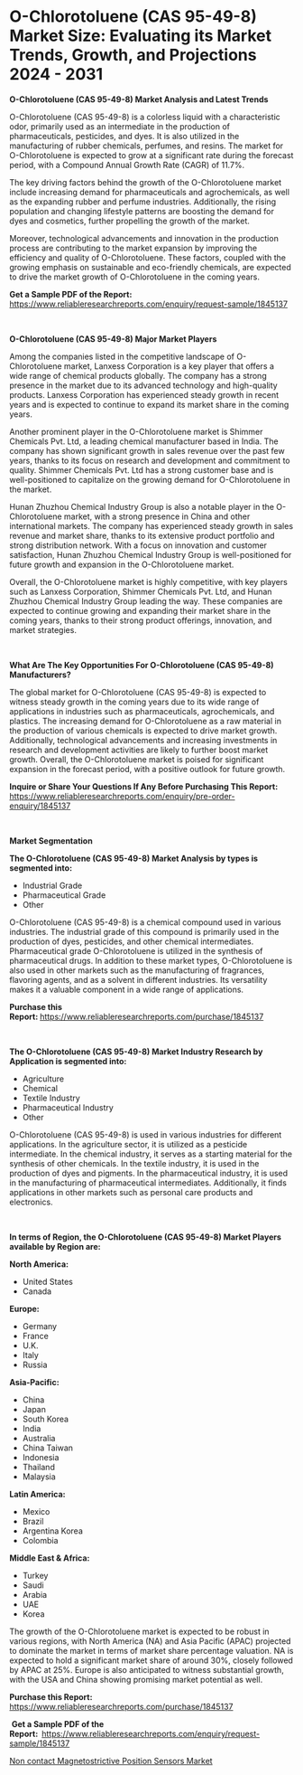 <p><h1>O-Chlorotoluene (CAS 95-49-8) Market Size: Evaluating its Market Trends, Growth, and Projections 2024 - 2031</h1></p><p><strong>O-Chlorotoluene (CAS 95-49-8) Market Analysis and Latest Trends</strong></p>
<p><p>O-Chlorotoluene (CAS 95-49-8) is a colorless liquid with a characteristic odor, primarily used as an intermediate in the production of pharmaceuticals, pesticides, and dyes. It is also utilized in the manufacturing of rubber chemicals, perfumes, and resins. The market for O-Chlorotoluene is expected to grow at a significant rate during the forecast period, with a Compound Annual Growth Rate (CAGR) of 11.7%.</p><p>The key driving factors behind the growth of the O-Chlorotoluene market include increasing demand for pharmaceuticals and agrochemicals, as well as the expanding rubber and perfume industries. Additionally, the rising population and changing lifestyle patterns are boosting the demand for dyes and cosmetics, further propelling the growth of the market.</p><p>Moreover, technological advancements and innovation in the production process are contributing to the market expansion by improving the efficiency and quality of O-Chlorotoluene. These factors, coupled with the growing emphasis on sustainable and eco-friendly chemicals, are expected to drive the market growth of O-Chlorotoluene in the coming years.</p></p>
<p><strong>Get a Sample PDF of the Report:&nbsp;</strong> <a href="https://www.reliableresearchreports.com/enquiry/request-sample/1845137">https://www.reliableresearchreports.com/enquiry/request-sample/1845137</a></p>
<p>&nbsp;</p>
<p><strong>O-Chlorotoluene (CAS 95-49-8) Major Market Players</strong></p>
<p><p>Among the companies listed in the competitive landscape of O-Chlorotoluene market, Lanxess Corporation is a key player that offers a wide range of chemical products globally. The company has a strong presence in the market due to its advanced technology and high-quality products. Lanxess Corporation has experienced steady growth in recent years and is expected to continue to expand its market share in the coming years.</p><p>Another prominent player in the O-Chlorotoluene market is Shimmer Chemicals Pvt. Ltd, a leading chemical manufacturer based in India. The company has shown significant growth in sales revenue over the past few years, thanks to its focus on research and development and commitment to quality. Shimmer Chemicals Pvt. Ltd has a strong customer base and is well-positioned to capitalize on the growing demand for O-Chlorotoluene in the market.</p><p>Hunan Zhuzhou Chemical Industry Group is also a notable player in the O-Chlorotoluene market, with a strong presence in China and other international markets. The company has experienced steady growth in sales revenue and market share, thanks to its extensive product portfolio and strong distribution network. With a focus on innovation and customer satisfaction, Hunan Zhuzhou Chemical Industry Group is well-positioned for future growth and expansion in the O-Chlorotoluene market.</p><p>Overall, the O-Chlorotoluene market is highly competitive, with key players such as Lanxess Corporation, Shimmer Chemicals Pvt. Ltd, and Hunan Zhuzhou Chemical Industry Group leading the way. These companies are expected to continue growing and expanding their market share in the coming years, thanks to their strong product offerings, innovation, and market strategies.</p></p>
<p>&nbsp;</p>
<p><strong>What Are The Key Opportunities For O-Chlorotoluene (CAS 95-49-8) Manufacturers?</strong></p>
<p><p>The global market for O-Chlorotoluene (CAS 95-49-8) is expected to witness steady growth in the coming years due to its wide range of applications in industries such as pharmaceuticals, agrochemicals, and plastics. The increasing demand for O-Chlorotoluene as a raw material in the production of various chemicals is expected to drive market growth. Additionally, technological advancements and increasing investments in research and development activities are likely to further boost market growth. Overall, the O-Chlorotoluene market is poised for significant expansion in the forecast period, with a positive outlook for future growth.</p></p>
<p><strong>Inquire or Share Your Questions If Any Before Purchasing This Report:</strong> <a href="https://www.reliableresearchreports.com/enquiry/pre-order-enquiry/1845137">https://www.reliableresearchreports.com/enquiry/pre-order-enquiry/1845137</a></p>
<p>&nbsp;</p>
<p><strong>Market Segmentation</strong></p>
<p><strong>The O-Chlorotoluene (CAS 95-49-8) Market Analysis by types is segmented into:</strong></p>
<p><ul><li>Industrial Grade</li><li>Pharmaceutical Grade</li><li>Other</li></ul></p>
<p><p>O-Chlorotoluene (CAS 95-49-8) is a chemical compound used in various industries. The industrial grade of this compound is primarily used in the production of dyes, pesticides, and other chemical intermediates. Pharmaceutical grade O-Chlorotoluene is utilized in the synthesis of pharmaceutical drugs. In addition to these market types, O-Chlorotoluene is also used in other markets such as the manufacturing of fragrances, flavoring agents, and as a solvent in different industries. Its versatility makes it a valuable component in a wide range of applications.</p></p>
<p><strong>Purchase this Report:&nbsp;</strong><a href="https://www.reliableresearchreports.com/purchase/1845137">https://www.reliableresearchreports.com/purchase/1845137</a></p>
<p>&nbsp;</p>
<p><strong>The O-Chlorotoluene (CAS 95-49-8) Market Industry Research by Application is segmented into:</strong></p>
<p><ul><li>Agriculture</li><li>Chemical</li><li>Textile Industry</li><li>Pharmaceutical Industry</li><li>Other</li></ul></p>
<p><p>O-Chlorotoluene (CAS 95-49-8) is used in various industries for different applications. In the agriculture sector, it is utilized as a pesticide intermediate. In the chemical industry, it serves as a starting material for the synthesis of other chemicals. In the textile industry, it is used in the production of dyes and pigments. In the pharmaceutical industry, it is used in the manufacturing of pharmaceutical intermediates. Additionally, it finds applications in other markets such as personal care products and electronics.</p></p>
<p>&nbsp;</p>
<p><strong>In terms of Region, the O-Chlorotoluene (CAS 95-49-8) Market Players available by Region are:</strong></p>
<p>
    <p> <strong> North America: </strong>
        <ul>
            <li>United States</li>
            <li>Canada</li>
        </ul>
        </p> 
    <p> <strong> Europe: </strong>
        <ul>
            <li>Germany</li>
            <li>France</li>
            <li>U.K.</li>
            <li>Italy</li>
            <li>Russia</li>
        </ul>
        </p> 
    <p> <strong> Asia-Pacific: </strong>
        <ul>
            <li>China</li>
            <li>Japan</li>
            <li>South Korea</li>
            <li>India</li>
            <li>Australia</li>
            <li>China Taiwan</li>
            <li>Indonesia</li>
            <li>Thailand</li>
            <li>Malaysia</li>
        </ul>
        </p> 
    <p> <strong> Latin America: </strong>
        <ul>
            <li>Mexico</li>
            <li>Brazil</li>
            <li>Argentina Korea</li>
            <li>Colombia</li>
        </ul>
        </p> 
    <p> <strong> Middle East & Africa: </strong>
        <ul>
            <li>Turkey</li>
            <li>Saudi</li>
            <li>Arabia</li>
            <li>UAE</li>
            <li>Korea</li>
        </ul>
    </p>
    </p>
<p><p>The growth of the O-Chlorotoluene market is expected to be robust in various regions, with North America (NA) and Asia Pacific (APAC) projected to dominate the market in terms of market share percentage valuation. NA is expected to hold a significant market share of around 30%, closely followed by APAC at 25%. Europe is also anticipated to witness substantial growth, with the USA and China showing promising market potential as well.</p></p>
<p><strong>Purchase this Report: </strong><a href="https://www.reliableresearchreports.com/purchase/1845137">https://www.reliableresearchreports.com/purchase/1845137</a></p>
<p>&nbsp;<strong>Get a Sample PDF of the Report:&nbsp;&nbsp;</strong><a href="https://www.reliableresearchreports.com/enquiry/request-sample/1845137">https://www.reliableresearchreports.com/enquiry/request-sample/1845137</a></p>
<p><strong></strong></p>
<p><p><a href="https://meowing-lemming-dd3.notion.site/Non-contact-Magnetostrictive-Position-Sensors-Market-Size-Share-Trends-Analysis-Report-By-Materia-2e3ba06c8cc34b8281013800de7e9dbf">Non contact Magnetostrictive Position Sensors Market</a></p></p>